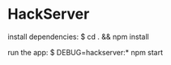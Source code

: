 # HackServer

install dependencies:
     $ cd . && npm install

   run the app:
     $ DEBUG=hackserver:* npm start


